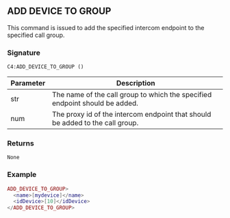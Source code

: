 ## ADD DEVICE TO GROUP

This command is issued to add the specified intercom endpoint to the specified call group. 

### Signature

`C4:ADD_DEVICE_TO_GROUP ()`


| Parameter | Description |
| --- | --- |
| str | The name of the call group to which the specified endpoint should be added. |
| num | The proxy id of the intercom endpoint that should be added to the call group. |


### Returns

`None`


### Example

```lua
ADD_DEVICE_TO_GROUP>
  <name>[mydevice]</name>
  <idDevice>[10]</idDevice>
</ADD_DEVICE_TO_GROUP>
```


